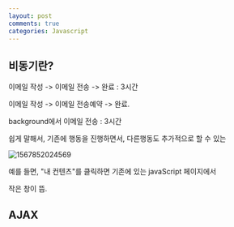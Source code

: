 ```yaml
---
layout: post
comments: true
categories: Javascript
---
```




## **비동기란?**

이메일 작성 -> 이메일 전송 -> 완료 : 3시간

이메일 작성 -> 이메일 전송예약 -> 완료.

background에서 이메일 전송 : 3시간



쉽게 말해서, 기존에 행동을 진행하면서, 다른행동도 추가적으로 할 수 있는

![1567852024569](C:\Users\jklh0\AppData\Roaming\Typora\typora-user-images\1567852024569.png)

예를 들면, "내 컨텐츠"를 클릭하면 기존에 있는 javaScript 페이지에서 

작은 창이 뜸.

## **AJAX**

